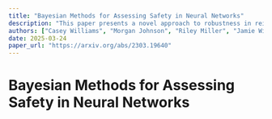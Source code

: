 ```yaml
---
title: "Bayesian Methods for Assessing Safety in Neural Networks"
description: "This paper presents a novel approach to robustness in reinforcement learning. We propose a multi-agent method for assessing and improving model behavior. Our experiments show promising results on benc..."
authors: ["Casey Williams", "Morgan Johnson", "Riley Miller", "Jamie Williams"]
date: 2025-03-24
paper_url: "https://arxiv.org/abs/2303.19640"
---
```


# Bayesian Methods for Assessing Safety in Neural Networks

